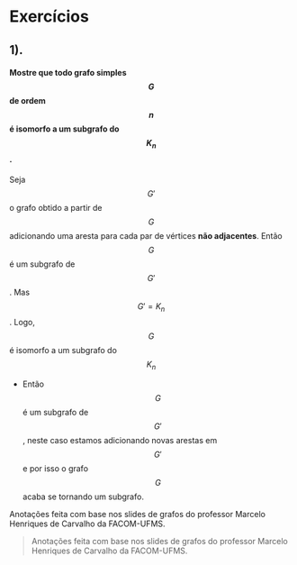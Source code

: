 # Exercícios

## 1\).

#### Mostre que todo grafo simples $$G$$ de ordem $$n$$ é isomorfo a um subgrafo do $$K_n $$ .

Seja $$G'$$ o grafo obtido a partir de $$G$$ adicionando uma aresta para cada par de vértices **não adjacentes**. Então $$G$$ é um subgrafo de $$G'$$ . Mas $$G' = K_n$$ . Logo, $$G$$ é isomorfo a um subgrafo do $$K_n$$ 

* Então $$G$$ é um subgrafo de $$G'$$, neste caso estamos adicionando novas arestas em $$G'$$ e por isso o grafo $$G$$ acaba se tornando um subgrafo.

Anotações feita com base nos slides de grafos do professor Marcelo Henriques de Carvalho da FACOM-UFMS.

> Anotações feita com base nos slides de grafos do professor Marcelo Henriques de Carvalho da FACOM-UFMS.

